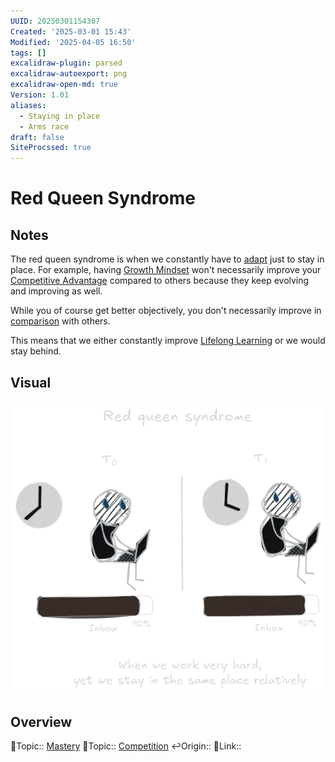```yaml
---
UUID: 20250301154307
Created: '2025-03-01 15:43'
Modified: '2025-04-05 16:50'
tags: []
excalidraw-plugin: parsed
excalidraw-autoexport: png
excalidraw-open-md: true
Version: 1.01
aliases:
  - Staying in place
  - Arms race
draft: false
SiteProcssed: true
---
```


# Red Queen Syndrome

## Notes

The red queen syndrome is when we constantly have to [adapt](/notes/adaptability.md) just to stay in place. For example, having [Growth Mindset](/notes/growth-mindset.md) won't necessarily improve your [Competitive Advantage](/notes/competitive-advantage.md) compared to others because they keep evolving and improving as well.

While you of course get better objectively, you don't necessarily improve in [comparison](/notes/comparisons.md) with others.

This means that we either constantly improve [Lifelong Learning](/notes/lifelong-learning.md) or we would stay behind.

## Visual

![red queen syndrome.webp](/notes/red-queen-syndrome.webp)
## Overview
🔼Topic:: [Mastery](/notes/mastery.md)
🔼Topic:: [Competition](/notes/competition.md)
↩️Origin::
🔗Link::

